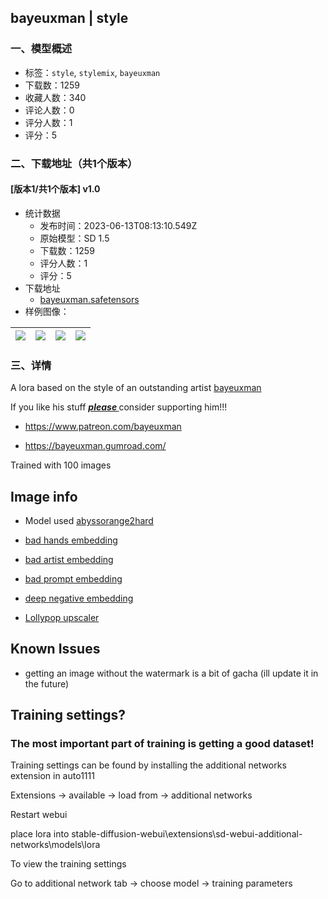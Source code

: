 ## bayeuxman | style
### 一、模型概述

- 标签：`style`, `stylemix`, `bayeuxman`
- 下载数：1259
- 收藏人数：340
- 评论人数：0
- 评分人数：1
- 评分：5

### 二、下载地址（共1个版本）

#### [版本1/共1个版本] v1.0

- 统计数据
  - 发布时间：2023-06-13T08:13:10.549Z
  - 原始模型：SD 1.5
  - 下载数：1259
  - 评分人数：1
  - 评分：5
- 下载地址
  - [bayeuxman.safetensors](https://civitai.com/api/download/models/57766)
- 样例图像：

| <img src="https://image.civitai.com/xG1nkqKTMzGDvpLrqFT7WA/99ee4f5c-c551-422a-c617-352f353f5800/width=450/627808.jpeg" /> | <img src="https://image.civitai.com/xG1nkqKTMzGDvpLrqFT7WA/cf5f94f8-ee59-4bab-0112-70a72efc2400/width=450/627812.jpeg" /> | <img src="https://image.civitai.com/xG1nkqKTMzGDvpLrqFT7WA/aad04776-92fc-4e3c-7e1a-271029bbb000/width=450/627814.jpeg" /> | <img src="https://image.civitai.com/xG1nkqKTMzGDvpLrqFT7WA/895a2e7f-7ab4-4a10-b5b5-9ac0425caf00/width=450/627810.jpeg" /> |
| ---- | ---- | ---- | ---- |


### 三、详情
<p>A lora based on the style of an outstanding artist <a target="_blank" rel="ugc" href="https://bayeuxman.newgrounds.com/">bayeuxman</a></p><p>If you like his stuff <strong><em><u>please </u></em></strong>consider supporting him!!!</p><p></p><ul><li><p><a target="_blank" rel="ugc" href="https://www.patreon.com/bayeuxman">https://www.patreon.com/bayeuxman</a></p></li><li><p><a target="_blank" rel="ugc" href="https://bayeuxman.gumroad.com/">https://bayeuxman.gumroad.com/</a></p></li></ul><p></p><p>Trained with 100 images</p><p></p><h2>Image info</h2><ul><li><p>Model used <a target="_blank" rel="ugc" href="https://huggingface.co/WarriorMama777/OrangeMixs/blob/main/Models/AbyssOrangeMix2/AbyssOrangeMix2_hard.safetensors">abyssorange2hard</a></p></li><li><p><a target="_blank" rel="ugc" href="https://huggingface.co/yesyeahvh/bad-hands-5/blob/main/bad-hands-5.pt">bad hands embedding</a></p></li><li><p><a target="_blank" rel="ugc" href="https://huggingface.co/NiXXerHATTER59/bad-artist/blob/main/bad-artist.pt">bad artist embedding</a></p></li><li><p><a target="_blank" rel="ugc" href="https://huggingface.co/embed/bad_prompt/blob/main/bad_prompt_version2.pt">bad prompt embedding</a></p></li><li><p><a target="_blank" rel="ugc" href="https://civitai.com/models/4629/deep-negative-v1x">deep negative embedding</a></p></li><li><p><a target="_blank" rel="ugc" href="https://upscale.wiki/wiki/Model_Database">Lollypop upscaler</a></p></li></ul><h2>Known Issues</h2><ul><li><p>getting an image without the watermark is a bit of gacha (ill update it in the future)</p></li></ul><p></p><h2>Training settings?</h2><h3>The most important part of training is getting a good dataset!</h3><p>Training settings can be found by installing the additional networks extension in auto1111</p><p>Extensions -&gt; available -&gt; load from -&gt; additional networks</p><p>Restart webui</p><p>place lora into stable-diffusion-webui\extensions\sd-webui-additional-networks\models\lora</p><p>To view the training settings</p><p>Go to additional network tab -&gt; choose model -&gt; training parameters</p>